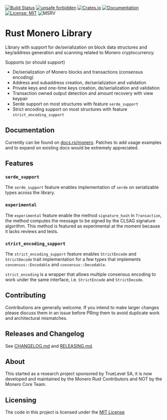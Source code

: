 [![Build Status](https://img.shields.io/github/workflow/status/monero-rs/monero-rs/CI/main)](https://github.com/monero-rs/monero-rs/actions/workflows/ci.yml)
[![unsafe forbidden](https://img.shields.io/badge/unsafe-forbidden-success.svg)](https://github.com/rust-secure-code/safety-dance/)
[![Crates.io](https://img.shields.io/crates/v/monero.svg)](https://crates.io/crates/monero)
[![Documentation](https://docs.rs/monero/badge.svg)](https://docs.rs/monero)
[![License: MIT](https://img.shields.io/badge/License-MIT-yellow.svg)](https://opensource.org/licenses/MIT)
![MSRV](https://img.shields.io/badge/MSRV-1.51.0-blue)

# Rust Monero Library

Library with support for de/serialization on block data structures and key/address generation and scanning related to Monero cryptocurrency.

Supports (or should support)

- De/serialization of Monero blocks and transactions (consensus encoding)
- Address and subaddress creation, de/serialization and validation
- Private keys and one-time keys creation, de/serialization and validation
- Transaction owned output detection and amount recovery with view keypair
- Serde support on most structures with feature `serde_support`
- Strict encoding support on most structures with feature `strict_encoding_support`

## Documentation

Currently can be found on [docs.rs/monero](https://docs.rs/monero). Patches to add usage examples and to expand on existing docs would be extremely appreciated.

## Features

### `serde_support`

The `serde_support` feature enables implementation of `serde` on serializable types across the library.

### `experimental`

The `experimental` feature enable the method `signature_hash` in `Transaction`, the method computes the message to be signed by the CLSAG signature algorithm. This method is featured as experimental at the moment because it lacks reviews and tests.

### `strict_encoding_support`

The `strict_encoding_support` feature enables `StrictEncode` and `StrictDecode` trait implementation for a few types that implements `consensus::Encodable` and `consensus::Decodable`.

`strict_encoding` is a wrapper that allows multiple consensus encoding to work under the same interface, i.e. `StrictEncode` and `StrictDecode`.

## Contributing

Contributions are generally welcome. If you intend to make larger changes please discuss them in an issue before PRing them to avoid duplicate work and architectural mismatches.

## Releases and Changelog

See [CHANGELOG.md](CHANGELOG.md) and [RELEASING.md](RELEASING.md).

## About

This started as a research project sponsored by TrueLevel SA, it is now developed and maintained by the Monero Rust Contributors and NOT by the Monero Core Team.

## Licensing

The code in this project is licensed under the [MIT License](LICENSE)
